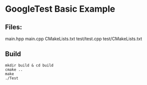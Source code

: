 # GoogleTest Basic Example
## Files:
main.hpp
main.cpp 
CMakeLists.txt
test/test.cpp 
test/CMakeLists.txt 

## Build
```
mkdir build & cd build 
cmake ..
make
./Test
```
